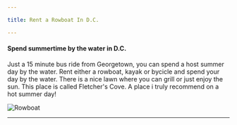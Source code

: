 ```yaml
---

title: Rent a Rowboat In D.C.

---
```


<h4>Spend summertime by the water in D.C.</h4>

<p>Just a 15 minute bus ride from Georgetown, you can spend a host summer day by the water. Rent either a rowboat, kayak or bycicle and spend your day by the water.
There is a nice lawn where you can grill or just enjoy the sun. This place is called Fletcher's Cove. A place i truly recommend on a hot summer day!</p>

<img src="/blog/img/rowboat.jpg" alt="Rowboat">

---
